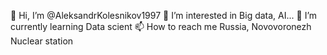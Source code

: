 👋 Hi, I’m @AleksandrKolesnikov1997
👀 I’m interested in Big data, AI...
🌱 I’m currently learning Data scient
📫 How to reach me Russia, Novovoronezh Nuclear station
<!---
AleksandrKolesnikov1997/AleksandrKolesnikov1997 is a ✨ special ✨ repository because its `README.md` (this file) appears on your GitHub profile.
You can click the Preview link to take a look at your changes.
--->
